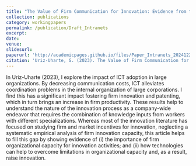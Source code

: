 ```yaml
---
title: "The Value of Firm Communication for Innovation: Evidence from the Adoption of Communication Technologies"
collection: publications
category: workingpapers
permalink: /publication/Draft_Intranets
excerpt: 
date: 
venue: 
slidesurl: 
paperurl: 'http://academicpages.github.io/files/Paper_Intranets_20241226.pdf'
citation: 'Uriz-Uharte, G. (2023). The Value of Firm Communication for Innovation: Evidence from the Adoption of Communication Technologies. Working Paper.'
---
```


In Uriz-Uharte (2023), I explore the impact of ICT adoption in large organizations. By decreasing communication costs, ICT alleviates coordination problems in the internal organization of large corporations. I find this has a significant impact fostering firm innovation and patenting, which in turn brings an increase in firm productivity. These results help to understand the nature of the innovation process as a company-wide endeavor that requires the combination of knowledge inputs from workers with different specializations. Whereas most of the innovation literature has focused on studying firm and market incentives for innovation, neglecting a systematic empirical analysis of firm innovation capacity, this article helps to fill this gap by showing evidence of (i) the importance of firm organizational capacity for innovation activities; and (ii) how technologies can help to overcome limitations in organizational capacity and, as a result, raise innovation. 
